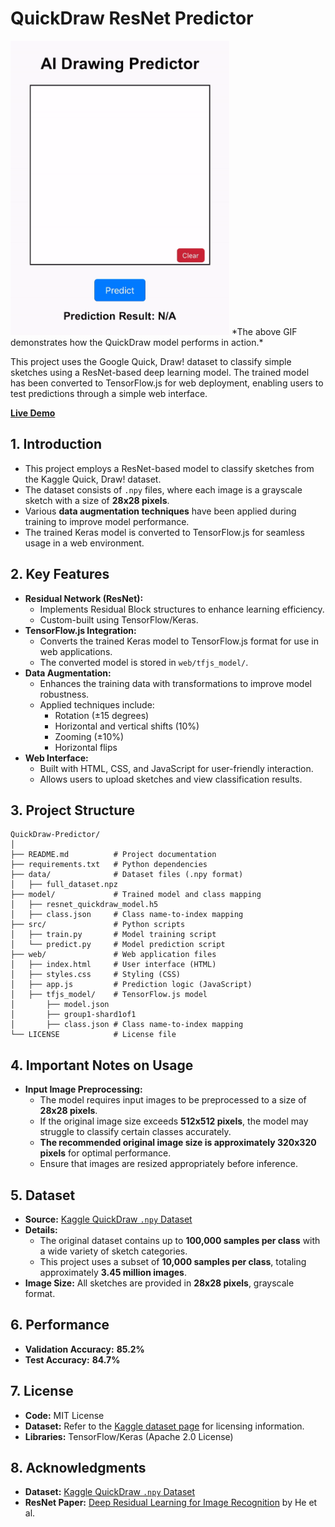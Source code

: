 # **QuickDraw ResNet Predictor**
<img src="./demo.gif" alt="Demo" width="350">
*The above GIF demonstrates how the QuickDraw model performs in action.*

This project uses the Google Quick, Draw! dataset to classify simple sketches using a ResNet-based deep learning model. The trained model has been converted to TensorFlow.js for web deployment, enabling users to test predictions through a simple web interface.

[**Live Demo**](http://asj.dothome.co.kr/quickdraw/test)

## **1. Introduction**
- This project employs a ResNet-based model to classify sketches from the Kaggle Quick, Draw! dataset.
- The dataset consists of `.npy` files, where each image is a grayscale sketch with a size of **28x28 pixels**.
- Various **data augmentation techniques** have been applied during training to improve model performance.
- The trained Keras model is converted to TensorFlow.js for seamless usage in a web environment.

## **2. Key Features**
- **Residual Network (ResNet):**
  - Implements Residual Block structures to enhance learning efficiency.
  - Custom-built using TensorFlow/Keras.
- **TensorFlow.js Integration:**
  - Converts the trained Keras model to TensorFlow.js format for use in web applications.
  - The converted model is stored in `web/tfjs_model/`.
- **Data Augmentation:**
  - Enhances the training data with transformations to improve model robustness.
  - Applied techniques include:
    - Rotation (±15 degrees)
    - Horizontal and vertical shifts (10%)
    - Zooming (±10%)
    - Horizontal flips
- **Web Interface:**
  - Built with HTML, CSS, and JavaScript for user-friendly interaction.
  - Allows users to upload sketches and view classification results.

## **3. Project Structure**

```
QuickDraw-Predictor/
│
├── README.md          # Project documentation
├── requirements.txt   # Python dependencies
├── data/              # Dataset files (.npy format)
│   ├── full_dataset.npz
├── model/             # Trained model and class mapping
│   ├── resnet_quickdraw_model.h5
│   ├── class.json     # Class name-to-index mapping
├── src/               # Python scripts
│   ├── train.py       # Model training script
│   └── predict.py     # Model prediction script
├── web/               # Web application files
│   ├── index.html     # User interface (HTML)
│   ├── styles.css     # Styling (CSS)
│   ├── app.js         # Prediction logic (JavaScript)
│   ├── tfjs_model/    # TensorFlow.js model
│       ├── model.json
│       ├── group1-shard1of1
│       ├── class.json # Class name-to-index mapping
└── LICENSE            # License file
```

## **4. Important Notes on Usage**
- **Input Image Preprocessing:**
  - The model requires input images to be preprocessed to a size of **28x28 pixels**.
  - If the original image size exceeds **512x512 pixels**, the model may struggle to classify certain classes accurately.
  - **The recommended original image size is approximately 320x320 pixels** for optimal performance.
  - Ensure that images are resized appropriately before inference.

## **5. Dataset**
- **Source:** [Kaggle QuickDraw `.npy` Dataset](https://www.kaggle.com/datasets/drbeane/quickdraw-np)
- **Details:**
  - The original dataset contains up to **100,000 samples per class** with a wide variety of sketch categories.
  - This project uses a subset of **10,000 samples per class**, totaling approximately **3.45 million images**.
- **Image Size:** All sketches are provided in **28x28 pixels**, grayscale format.

## **6. Performance**
- **Validation Accuracy:** **85.2%**
- **Test Accuracy:** **84.7%**

## **7. License**
- **Code:** MIT License  
- **Dataset:** Refer to the [Kaggle dataset page](https://www.kaggle.com/datasets/drbeane/quickdraw-np) for licensing information.  
- **Libraries:** TensorFlow/Keras (Apache 2.0 License)

## **8. Acknowledgments**
- **Dataset:** [Kaggle QuickDraw `.npy` Dataset](https://www.kaggle.com/datasets/drbeane/quickdraw-np)  
- **ResNet Paper:** [Deep Residual Learning for Image Recognition](https://arxiv.org/abs/1512.03385) by He et al.
